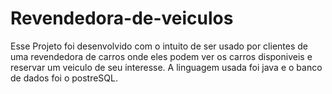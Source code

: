 # Revendedora-de-veiculos

Esse Projeto foi desenvolvido com o intuito de ser usado por clientes de uma revendedora de carros onde eles podem ver os carros disponiveis e reservar um veiculo de seu interesse.
A linguagem usada foi java e o banco de dados foi o postreSQL.

